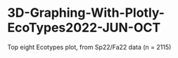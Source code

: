 # 3D-Graphing-With-Plotly-EcoTypes2022-JUN-OCT
Top eight Ecotypes plot, from Sp22/Fa22 data (n = 2115)
